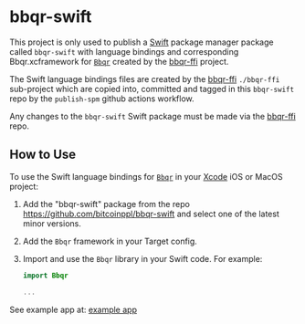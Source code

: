 # bbqr-swift

This project is only used to publish a [Swift] package manager package called `bbqr-swift` with language bindings and corresponding Bbqr.xcframework for
[`Bbqr`] created by the [bbqr-ffi] project.

The Swift language bindings files are created by the [bbqr-ffi] `./bbqr-ffi` sub-project which are copied into, committed and tagged in this `bbqr-swift` repo by the `publish-spm` github actions workflow.

Any changes to the `bbqr-swift` Swift package must be made via the [bbqr-ffi] repo.

## How to Use

To use the Swift language bindings for [`Bbqr`] in your [Xcode] iOS or MacOS project:

1. Add the "bbqr-swift" package from the repo https://github.com/bitcoinppl/bbqr-swift and select one of the latest minor versions.
2. Add the `Bbqr` framework in your Target config.
3. Import and use the `Bbqr` library in your Swift code. For example:

   ```swift
   import Bbqr

   ...
   ```

See example app at: [example app]

[Swift]: https://developer.apple.com/swift/
[Xcode]: https://developer.apple.com/documentation/Xcode
[bbqr-ffi]: https://github.com/bitcoinppl/bbqr-ffi
[example app]: https://github.com/bitcoinppl/bbqr-ffi/blob/master/examples/apple-multiplatform-spm/QrDemo/QrDemo/ContentView.swift
[`Bbqr`]: https://github.com/satoshiportal/bbqr-rust
